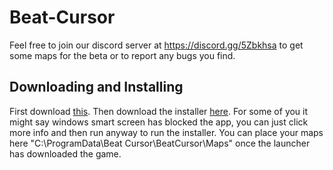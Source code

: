 # Beat-Cursor
Feel free to join our discord server at https://discord.gg/5Zbkhsa to get some maps for the beta or to report any bugs you find.

## Downloading and Installing
First download [this](https://download.visualstudio.microsoft.com/download/pr/6a3a8a8b-4aaa-4d3f-bce6-b512f2ef5a2c/e6963fbe57cdd8258a9f0997cc3a6669/windowsdesktop-runtime-3.1.9-win-x64.exe).
Then download the installer [here](https://github.com/lolapus/Beat-Cursor/raw/main/Beat%20Cursor%20Installer.msi). For some of you it might say windows smart screen has blocked the app, you can just click more info and then run anyway to run the installer. You can place your maps here "C:\ProgramData\Beat Cursor\BeatCursor\Maps" once the launcher has downloaded the game.
